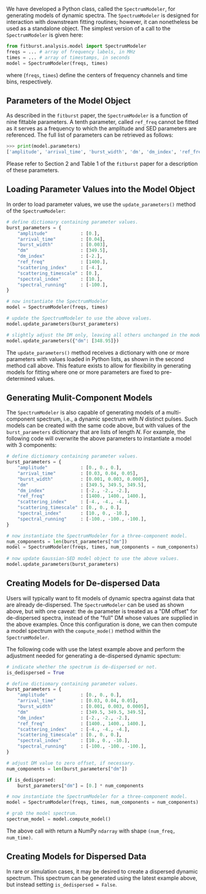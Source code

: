 We have developed a Python class, called the `SpectrumModeler`, for generating models of dynamic spectra. The `SpectrumModeler` is designed for interaction with downstream fitting routines; however, it can nonetheless be used as a standalone object. The simplest version of a call to the `SpectrumModeler` is given here: 

``` python
from fitburst.analysis.model import SpectrumModeler
freqs = ... # array of frequency labels, in MHz
times = ... # array of timestamps, in seconds
model = SpectrumModeler(freqs, times)
```

where (`freqs`, `times`) define the centers of frequency channels and time bins, respectively.

## Parameters of the Model Object
As described in the `fitburst` paper, the `SpectrumModeler` is a function of nine fittable parameters. A tenth parameter, called `ref_freq` cannot be fitted as it serves as a frequency to which the amplitude and SED parameters are referenced. The full list of parameters can be retrieved as follows:

``` python
>>> print(model.parameters)
['amplitude', 'arrival_time', 'burst_width', 'dm', 'dm_index', 'ref_freq', 'scattering_timescale', 'scattering_index', 'spectral_index', 'spectral_running']
```

Please refer to Section 2 and Table 1 of the `fitburst` paper for a description of these parameters.

## Loading Parameter Values into the Model Object

In order to load parameter values, we use the `update_parameters()` method of the `SpectrumModeler`:

``` python
# define dictiomary containing parameter values.
burst_parameters = {
    "amplitude"            : [0.],
    "arrival_time"         : [0.04],
    "burst_width"          : [0.003],
    "dm"                   : [349.5],
    "dm_index"             : [-2.],
    "ref_freq"             : [1400.],
    "scattering_index"     : [-4.],
    "scattering_timescale" : [0.],
    "spectral_index"       : [10.],
    "spectral_running"     : [-100.],
}

# now instantiate the SpectrumModeler
model = SpectrumModeler(freqs, times)

# update the SpectrumModeler to use the above values.
model.update_parameters(burst_parameters)

# slightly adjust the DM only, leaving all others unchanged in the model object.
model.update_parameters({"dm": [348.95]})
```

The `update_parameters()` method receives a dictionary with one or more parameters with values loaded in Python lists, as shown in the second method call above. This feature exists to allow for flexibility in generating models for fitting where one or more parameters are fixed to pre-determined values.

## Generating Mulit-Component Models

The `SpectrumModeler` is also capable of generating models of a multi-component spectrum, i.e., a dynamic spectrum with $N$ distinct pulses. Such models can be created with the same code above, but with values of the `burst_parameters` dicitionary that are lists of length $N$. For example, the following code will overwrite the above parameters to instantiate a model with 3 components:

```python
# define dictiomary containing parameter values.
burst_parameters = {                                                     
    "amplitude"            : [0., 0., 0.], 
    "arrival_time"         : [0.03, 0.04, 0.05],
    "burst_width"          : [0.001, 0.003, 0.0005],
    "dm"                   : [349.5, 349.5, 349.5], 
    "dm_index"             : [-2., -2., -2.],
    "ref_freq"             : [1400., 1400., 1400.],
    "scattering_index"     : [-4., -4., -4.],
    "scattering_timescale" : [0., 0., 0.],
    "spectral_index"       : [10., 0., -10.],
    "spectral_running"     : [-100., -100., -100.],
}

# now instantiate the SpectrumModeler for a three-component model.
num_components = len(burst_parameters["dm"])
model = SpectrumModeler(freqs, times, num_components = num_components)
                    
# now update Gaussian-SED model object to use the above values.
model.update_parameters(burst_parameters)

``` 

## Creating Models for De-dispersed Data
Users will typically want to fit models of dynamic spectra against data that are already de-dispersed. The `SpectrumModeler` can be used as shown above, but with one caveat: the `dm` parameter is treated as a "DM offset" for de-dispersed spectra, instead of the "full" DM whose values are supplied in the above examples. Once this configuration is done, we can then compute a model spectrum with the `compute_mode()` method within the `SpectrumModeler`.

The following code with use the latest example above and perform the adjustment needed for generating a de-dispersed dynamic spectum:

``` python
# indicate whether the spectrum is de-dispersed or not.
is_dedispersed = True

# define dictiomary containing parameter values.
burst_parameters = {                                                     
    "amplitude"            : [0., 0., 0.], 
    "arrival_time"         : [0.03, 0.04, 0.05],
    "burst_width"          : [0.001, 0.003, 0.0005],
    "dm"                   : [349.5, 349.5, 349.5], 
    "dm_index"             : [-2., -2., -2.],
    "ref_freq"             : [1400., 1400., 1400.],
    "scattering_index"     : [-4., -4., -4.],
    "scattering_timescale" : [0., 0., 0.],
    "spectral_index"       : [10., 0., -10.],
    "spectral_running"     : [-100., -100., -100.],
}

# adjust DM value to zero offset, if necessary.
num_components = len(burst_parameters["dm"])

if is_dedispersed:
    burst_parameters["dm"] = [0.] * num_components

# now instantiate the SpectrumModeler for a three-component model.
model = SpectrumModeler(freqs, times, num_components = num_components)

# grab the model spectrum.
spectrum_model = model.compute_model()
```

The above call with return a NumPy `ndarray` with shape `(num_freq, num_time)`.

## Creating Models for Dispersed Data
In rare or simulation cases, it may be desired to create a dispersed dynamic spectrum. This spectrum can be generated using the latest example above, but instead setting `is_dedispersed = False`.
